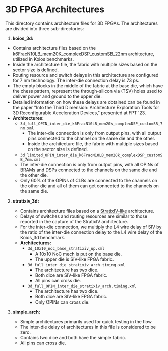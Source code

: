 # 3D FPGA Architectures

This directory contains architecture files for 3D FPGAs. The architectures are divided into three sub-directories:

1. **koios_3d:**
- Contains architecture files based on the [k6FracN10LB_mem20K_complexDSP_customSB_22nm](../COFFE_22nm/k6FracN10LB_mem20K_complexDSP_customSB_22nm.clustered.xml) architecture, utilized in Koios benchmarks.
- Inside the architecture file, the fabric with multiple sizes based on the sector size is defined.
- Routing resource and switch delays in this architecture are configured for 7 nm technology. The inter-die connection delay is 73 ps.
- The empty blocks in the middle of the fabric at the base die, which have the chess pattern, represent the through-silicon via (TSV) holes used to deliver power and ground to the upper die.
- Detailed information on how these delays are obtained can be found in the paper "Into the Third Dimension: Architecture Exploration Tools for 3D Reconfigurable Acceleration Devices," presented at FPT '23.
- **Architectures:**
   - `3d_full_OPIN_inter_die_k6FracN10LB_mem20k_complexDSP_customSB_7nm.xml`
     - The inter-die connection is only from output pins, with all output pins connected to the channel on the same die and the other.
     - Inside the architecture file, the fabric with multiple sizes based on the sector size is defined.
   - `3d_limited_OPIN_inter_die_k6FracN10LB_mem20k_complexDSP_customSB_7nm.xml`
   - The inter-die connection is only from output pins, with all OPINs of BRAMs and DSPs connected to the channels on the same die and the other die. 
   - Only 60% of the OPINs of CLBs are connected to the channels on the other die and all of them can get connected to the channels on the same die.

2. **stratixiv_3d:**
   - Contains architecture files based on a [StratixIV-like](../titan/stratixiv_arch.timing.xml) architecture.
   - Delays of switches and routing resources are similar to those reported in the capture of the StratixIV architecture.
   - For the inter-die connection, we multiply the L4 wire delay of SIV by the ratio of the inter-die connection delay to the L4 wire delay of the Koios_3d benchmark.
   - **Architectures:**
     - `3d_10x10_noc_base_stratixiv_up.xml`
       - A 10x10 NoC mech is put on the base die.
       - The upper die is SIV-like FPGA fabric.
     - `3d_full_inter_die_stratixiv_arch.timing.xml`
       - The architecture has two dice.
       - Both dice are SIV-like FPGA fabric.
       - All pins can cross die.
     - `3d_full_OPIN_inter_die_stratixiv_arch.timing.xml`
       - The architecture has two dice.
       - Both dice are SIV-like FPGA fabric.
       - Only OPINs can cross die.

3. **simple_arch:**
   - Simple architectures primarily used for quick testing in the flow.
   - The inter-die delay of architectures in this file is considered to be zero.
   - Contains two dice and both have the simple fabric.
   - All pins can cross die.
